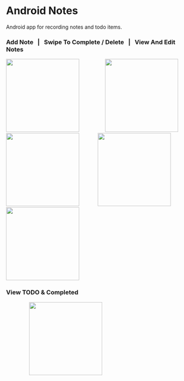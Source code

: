 # Android Notes
Android app for recording notes and todo items.

### Add Note &nbsp; | &nbsp; Swipe To Complete / Delete &nbsp; | &nbsp; View And Edit Notes
<img src="https://i.imgur.com/QvMXO88.png" height="200"> &nbsp;&nbsp;&nbsp;&nbsp;&nbsp;&nbsp;&nbsp;&nbsp;&nbsp;&nbsp;&nbsp;&nbsp;&nbsp;&nbsp;&nbsp;&nbsp; <img src="https://i.imgur.com/ohfzjKR.png" height="200"> <img src="https://i.imgur.com/1LF3yKx.png" height="200"> &nbsp;&nbsp;&nbsp;&nbsp;&nbsp;&nbsp;&nbsp;&nbsp;&nbsp;&nbsp;&nbsp; <img src="https://i.imgur.com/8B2PcA1.png" height="200"> <img src="https://i.imgur.com/GGh843G.png" height="200">

### View TODO & Completed
&nbsp;&nbsp;&nbsp;&nbsp;&nbsp;&nbsp;&nbsp;&nbsp;&nbsp;&nbsp;&nbsp;&nbsp;&nbsp;&nbsp;&nbsp; <img src="https://i.imgur.com/9QvRBm8.png" height="200">
